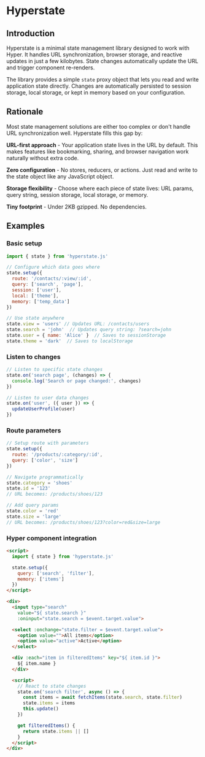 
# Hyperstate

## Introduction

Hyperstate is a minimal state management library designed to work with Hyper. It handles URL synchronization, browser storage, and reactive updates in just a few kilobytes. State changes automatically update the URL and trigger component re-renders.

The library provides a simple `state` proxy object that lets you read and write application state directly. Changes are automatically persisted to session storage, local storage, or kept in memory based on your configuration.

## Rationale

Most state management solutions are either too complex or don't handle URL synchronization well. Hyperstate fills this gap by:

**URL-first approach** - Your application state lives in the URL by default. This makes features like bookmarking, sharing, and browser navigation work naturally without extra code.

**Zero configuration** - No stores, reducers, or actions. Just read and write to the state object like any JavaScript object.

**Storage flexibility** - Choose where each piece of state lives: URL params, query string, session storage, local storage, or memory.

**Tiny footprint** - Under 2KB gzipped. No dependencies.

## Examples

### Basic setup

```javascript
import { state } from 'hyperstate.js'

// Configure which data goes where
state.setup({
  route: '/contacts/:view/:id',
  query: ['search', 'page'],
  session: ['user'],
  local: ['theme'],
  memory: ['temp_data']
})

// Use state anywhere
state.view = 'users' // Updates URL: /contacts/users
state.search = 'john'  // Updates query string: ?search=john
state.user = { name: 'Alice' }  // Saves to sessionStorage
state.theme = 'dark'  // Saves to localStorage
```

### Listen to changes

```javascript
// Listen to specific state changes
state.on('search page', (changes) => {
  console.log('Search or page changed:', changes)
})

// Listen to user data changes
state.on('user', ({ user }) => {
  updateUserProfile(user)
})
```

### Route parameters

```javascript
// Setup route with parameters
state.setup({
  route: '/products/:category/:id',
  query: ['color', 'size']
})

// Navigate programmatically
state.category = 'shoes'
state.id = '123'
// URL becomes: /products/shoes/123

// Add query params
state.color = 'red'
state.size = 'large'
// URL becomes: /products/shoes/123?color=red&size=large
```

### Hyper component integration

```html
<script>
  import { state } from 'hyperstate.js'

  state.setup({
    query: ['search', 'filter'],
    memory: ['items']
  })
</script>

<div>
  <input type="search"
    value="${ state.search }"
    :oninput="state.search = $event.target.value">

  <select :onchange="state.filter = $event.target.value">
    <option value="">All items</option>
    <option value="active">Active</option>
  </select>

  <div :each="item in filteredItems" key="${ item.id }">
    ${ item.name }
  </div>

  <script>
    // React to state changes
    state.on('search filter', async () => {
      const items = await fetchItems(state.search, state.filter)
      state.items = items
      this.update()
    })

    get filteredItems() {
      return state.items || []
    }
  </script>
</div>
```